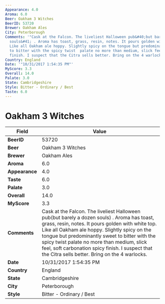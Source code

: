 ```yaml
---
Appearance: 4.0
Aroma: 6.0
Beer: Oakham 3 Witches
BeerID: 53720
Brewer: Oakham Ales
City: Peterborough
Comments: '"Cask at the Falcon. The liveliest Halloween pub&#40;but barely a dozen
  souls&#41; . Aroma has toast, grass, resin, notes. It pours golden with white top.
  Like all Oakham ale hoppy. Slightly spicy on the tongue but predominantly sweet
  to bitter with the spicy twist  palate no more than medium, slick feel, soft carbonation  spicy
  finish. I suspect that the Citra sells better. Bring on the 4 warlocks."'
Country: England
Date: '"10/31/2017 1:54:35 PM"'
MyScore: 3.3
Overall: 14.0
Palate: 3.0
State: Cambridgeshire
Style: Bitter - Ordinary / Best
Taste: 6.0
---
```


# Oakham 3 Witches

| Field         | Value |
|---------------|-------|
| **BeerID** | 53720 |
| **Beer** | Oakham 3 Witches |
| **Brewer** | Oakham Ales |
| **Aroma** | 6.0 |
| **Appearance** | 4.0 |
| **Taste** | 6.0 |
| **Palate** | 3.0 |
| **Overall** | 14.0 |
| **MyScore** | 3.3 |
| **Comments** | Cask at the Falcon. The liveliest Halloween pub&#40;but barely a dozen souls&#41; . Aroma has toast, grass, resin, notes. It pours golden with white top. Like all Oakham ale hoppy. Slightly spicy on the tongue but predominantly sweet to bitter with the spicy twist  palate no more than medium, slick feel, soft carbonation  spicy finish. I suspect that the Citra sells better. Bring on the 4 warlocks. |
| **Date** | 10/31/2017 1:54:35 PM |
| **Country** | England |
| **State** | Cambridgeshire |
| **City** | Peterborough |
| **Style** | Bitter - Ordinary / Best |
